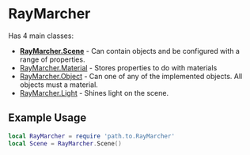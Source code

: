 # RayMarcher

Has 4 main classes:

- [**RayMarcher.Scene**](./Scene.md) - Can contain objects and be configured with a range of properties.
- [RayMarcher.Material](./Material.md) - Stores properties to do with materials
- [RayMarcher.Object](./Object.md) - Can one of any of the implemented objects. All objects must a material.
- [RayMarcher.Light](./Light.md) - Shines light on the scene.

## Example Usage

```lua
local RayMarcher = require 'path.to.RayMarcher'
local Scene = RayMarcher.Scene()
```
